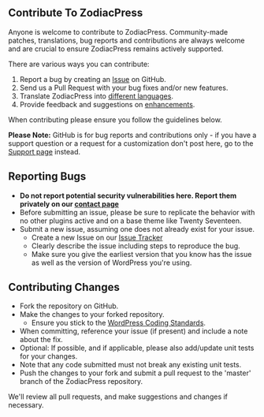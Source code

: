 ## Contribute To ZodiacPress

Anyone is welcome to contribute to ZodiacPress. Community-made patches, translations, bug reports and contributions are always welcome and are crucial to ensure ZodiacPress remains actively supported.

There are various ways you can contribute:

1. Report a bug by creating an [Issue](https://github.com/isabelc/zodiacpress/issues) on GitHub.
2. Send us a Pull Request with your bug fixes and/or new features.
3. Translate ZodiacPress into [different languages](https://cosmicplugins.com/docs/zodiacpress-language/).
4. Provide feedback and suggestions on [enhancements](https://github.com/isabelc/zodiacpress/issues?q=is%3Aissue+is%3Aopen+label%3Aenhancement).


When contributing please ensure you follow the guidelines below.


__Please Note:__ GitHub is for bug reports and contributions only - if you have a support question or a request for a customization don't post here, go to the [Support page](https://wordpress.org/support/plugin/zodiacpress) instead.

## Reporting Bugs

* __Do not report potential security vulnerabilities here. Report them privately on our [contact page](https://cosmicplugins.com/contact/)__
* Before submitting an issue, please be sure to replicate the behavior with no other plugins active and on a base theme like Twenty Seventeen.
* Submit a new issue, assuming one does not already exist for your issue.
  * Create a new Issue on our [Issue Tracker](https://github.com/isabelc/zodiacpress/issues)
  * Clearly describe the issue including steps to reproduce the bug.
  * Make sure you give the earliest version that you know has the issue as well as the version of WordPress you're using.

## Contributing Changes

* Fork the repository on GitHub.
* Make the changes to your forked repository.
  * Ensure you stick to the [WordPress Coding Standards](https://codex.wordpress.org/WordPress_Coding_Standards).
* When committing, reference your issue (if present) and include a note about the fix.
* Optional: If possible, and if applicable, please also add/update unit tests for your changes.
* Note that any code submitted must not break any existing unit tests.
* Push the changes to your fork and submit a pull request to the 'master' branch of the ZodiacPress repository.

We'll review all pull requests, and make suggestions and changes if necessary.

